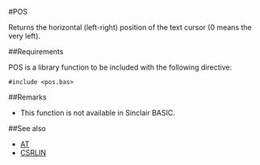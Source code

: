 #POS

Returns the horizontal (left-right) position of the text cursor (0 means the very left).

##Requirements

POS is a library function to be included with the following directive:

```
#include <pos.bas>
```


##Remarks
* This function is not available in Sinclair BASIC.

##See also

* [ AT ](../at.md)
* [ CSRLIN](../csrlin.md)
